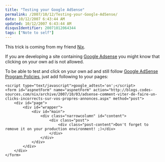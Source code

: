 ```yaml
---
title: "Testing your Google AdSense"
permalink: /2007/10/12/Testing-your-Google-AdSense/
date: 10/12/2007 6:43:44 AM
updated: 10/12/2007 6:43:44 AM
disqusIdentifier: 20071012064344
tags: ["Note to self"]
---
```

This trick is coming from my friend [Nix](http://blogs.codes-sources.com/nix).

If you are developing a site containing [Google Adsense](http://www.google.com/adsense/) you might know that clicking on your own ad is not allowed.
<!-- more -->

To be able to test and click on your own ad and still follow [Google AdSense Program Policies](https://www.google.com/adsense/support/bin/answer.py?answer=48182&sourceid=aso&subid=ww-ww-et-asui&medium=link), just add following to your pages: 

```xhtml
<script type="text/javascript">google_adtest='on';</script> 
<form id="aspnetForm" name="aspnetForm" action="http://blogs.codes-sources.com/nix/archive/2007/10/03/adsense-comment-viter-de-faire-un-clicks-incorrects-sur-vos-propres-annonces.aspx" method="post">
    <div id="page">
        <div id="wrapper">
            <div id="main">
                <div class="narrowcolumn" id="content">
                    <div class="post">
                        <div class="post-content">Don't forget to remove it on your production environment! ;)</div>
                    </div>
                </div>
            </div>
        </div>
    </div>
</form>
```


